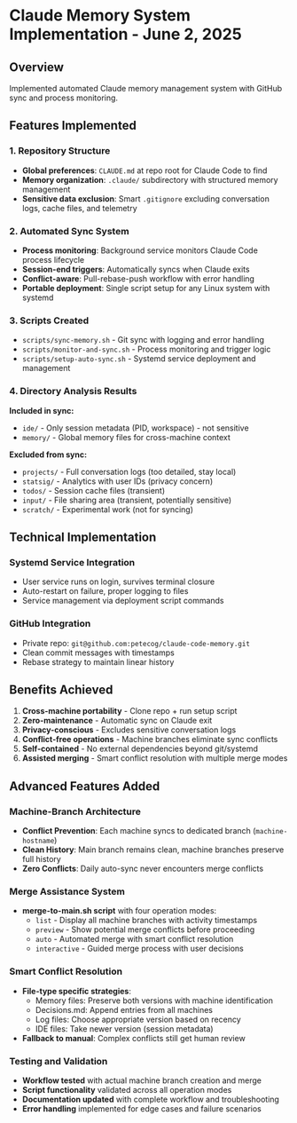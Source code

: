 # Claude Memory System Implementation - June 2, 2025

## Overview
Implemented automated Claude memory management system with GitHub sync and process monitoring.

## Features Implemented

### 1. Repository Structure
- **Global preferences**: `CLAUDE.md` at repo root for Claude Code to find
- **Memory organization**: `.claude/` subdirectory with structured memory management
- **Sensitive data exclusion**: Smart `.gitignore` excluding conversation logs, cache files, and telemetry

### 2. Automated Sync System
- **Process monitoring**: Background service monitors Claude Code process lifecycle
- **Session-end triggers**: Automatically syncs when Claude exits
- **Conflict-aware**: Pull-rebase-push workflow with error handling
- **Portable deployment**: Single script setup for any Linux system with systemd

### 3. Scripts Created
- `scripts/sync-memory.sh` - Git sync with logging and error handling
- `scripts/monitor-and-sync.sh` - Process monitoring and trigger logic  
- `scripts/setup-auto-sync.sh` - Systemd service deployment and management

### 4. Directory Analysis Results
**Included in sync:**
- `ide/` - Only session metadata (PID, workspace) - not sensitive
- `memory/` - Global memory files for cross-machine context

**Excluded from sync:**
- `projects/` - Full conversation logs (too detailed, stay local)
- `statsig/` - Analytics with user IDs (privacy concern)
- `todos/` - Session cache files (transient)
- `input/` - File sharing area (transient, potentially sensitive)
- `scratch/` - Experimental work (not for syncing)

## Technical Implementation

### Systemd Service Integration
- User service runs on login, survives terminal closure
- Auto-restart on failure, proper logging to files
- Service management via deployment script commands

### GitHub Integration
- Private repo: `git@github.com:petecog/claude-code-memory.git`
- Clean commit messages with timestamps
- Rebase strategy to maintain linear history

## Benefits Achieved
1. **Cross-machine portability** - Clone repo + run setup script
2. **Zero-maintenance** - Automatic sync on Claude exit
3. **Privacy-conscious** - Excludes sensitive conversation logs
4. **Conflict-free operations** - Machine branches eliminate sync conflicts
5. **Self-contained** - No external dependencies beyond git/systemd
6. **Assisted merging** - Smart conflict resolution with multiple merge modes

## Advanced Features Added

### Machine-Branch Architecture
- **Conflict Prevention**: Each machine syncs to dedicated branch (`machine-hostname`)
- **Clean History**: Main branch remains clean, machine branches preserve full history
- **Zero Conflicts**: Daily auto-sync never encounters merge conflicts

### Merge Assistance System
- **merge-to-main.sh script** with four operation modes:
  - `list` - Display all machine branches with activity timestamps
  - `preview` - Show potential merge conflicts before proceeding
  - `auto` - Automated merge with smart conflict resolution
  - `interactive` - Guided merge process with user decisions

### Smart Conflict Resolution
- **File-type specific strategies**:
  - Memory files: Preserve both versions with machine identification
  - Decisions.md: Append entries from all machines
  - Log files: Choose appropriate version based on recency
  - IDE files: Take newer version (session metadata)
- **Fallback to manual**: Complex conflicts still get human review

### Testing and Validation
- **Workflow tested** with actual machine branch creation and merge
- **Script functionality** validated across all operation modes
- **Documentation updated** with complete workflow and troubleshooting
- **Error handling** implemented for edge cases and failure scenarios